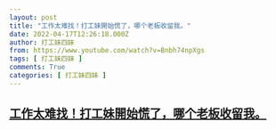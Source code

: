 ```yaml
---
layout: post
title: "工作太难找！打工妹開始慌了，哪个老板收留我。"
date: 2022-04-17T12:26:18.000Z
author: 打工妹四妹
from: https://www.youtube.com/watch?v=Bnbh74npXgs
tags: [ 打工妹四妹 ]
comments: True
categories: [ 打工妹四妹 ]
---
```

<!--1650198378000-->
[工作太难找！打工妹開始慌了，哪个老板收留我。](https://www.youtube.com/watch?v=Bnbh74npXgs)
------

<div>

</div>
